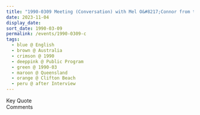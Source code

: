 ```yaml
---
title: "1990-0309 Meeting (Conversation) with Mel O&#8217;Connor from the QTV (now TNQ) Crew, a Journalist and Sahaja Yogis, right after the Interview for the Program North Queensland Today of the QTV (now TNQ), Family Room, House, Clifton Beach (23 kms NNW of Cairns City), Queensland, Australia"
date: 2023-11-04
display_date: 
sort_date: 1990-03-09
permalink: /events/1990-0309-c
tags:
  - blue @ English
  - brown @ Australia
  - crimson @ 1990
  - deeppink @ Public Program
  - green @ 1990-03
  - maroon @ Queensland
  - orange @ Clifton Beach
  - peru @ after Interview
---
```


<wave-list>
  <list-title color="green" width="75">Key Quote</list-title>
  <list-item color="BlanchedAlmond"  width="200"></list-item>
  <list-item color="Lavender"></list-item>
  <list-item color="BlanchedAlmond"></list-item>
</wave-list>

<br>

<wave-list>
  <list-title color="green" width="75">Comments</list-title>
  <list-item color="BlanchedAlmond"  width="200"></list-item>
  <list-item color="Lavender"></list-item>
  <list-item color="BlanchedAlmond"></list-item>
</wave-list>
